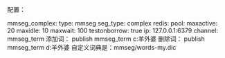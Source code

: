 配置：

mmseg_complex:
        type: mmseg
        seg_type: complex
        redis:
          pool:
            maxactive: 20
            maxidle: 10
            maxwait: 100
            testonborrow: true
          ip: 127.0.0.1:6379
          channel: mmseg_term
添加词：
publish mmseg_term c:羊外婆
删除词：
publish mmseg_term d:羊外婆
自定义词典是：mmseg/words-my.dic

